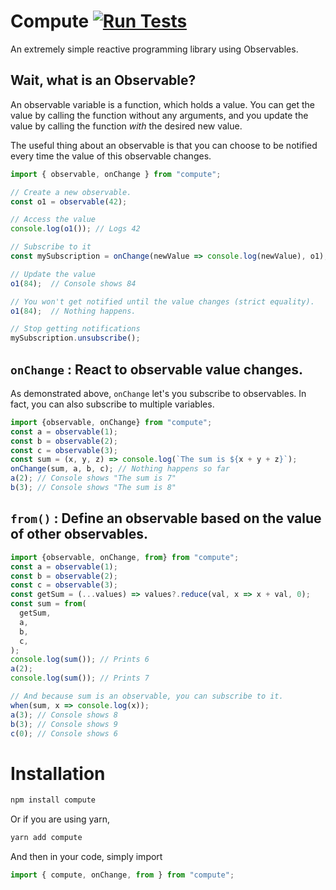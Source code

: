 # Compute [![Run Tests](https://github.com/akshat1/compute/actions/workflows/run_tests.yml/badge.svg)](https://github.com/akshat1/compute/actions/workflows/run_tests.yml)
An extremely simple reactive programming library using Observables.

## Wait, what is an Observable?

An observable variable is a function, which holds a value. You can get the value by calling the function without any arguments, and you update the value by calling the function _with_ the desired new value.

The useful thing about an observable is that you can choose to be notified every time the value of this observable changes.

```js
import { observable, onChange } from "compute";

// Create a new observable.
const o1 = observable(42);

// Access the value
console.log(o1()); // Logs 42

// Subscribe to it
const mySubscription = onChange(newValue => console.log(newValue), o1);

// Update the value
o1(84);  // Console shows 84

// You won't get notified until the value changes (strict equality).
o1(84);  // Nothing happens.

// Stop getting notifications
mySubscription.unsubscribe();
```

## `onChange` : React to observable value changes.

As demonstrated above, `onChange` let's you subscribe to observables. In fact, you can also subscribe to multiple variables.

```js
import {observable, onChange} from "compute";
const a = observable(1);
const b = observable(2);
const c = observable(3);
const sum = (x, y, z) => console.log(`The sum is ${x + y + z}`);
onChange(sum, a, b, c); // Nothing happens so far
a(2); // Console shows "The sum is 7"
b(3); // Console shows "The sum is 8"
```

## `from()` : Define an observable based on the value of other observables.

```js
import {observable, onChange, from} from "compute";
const a = observable(1);
const b = observable(2);
const c = observable(3);
const getSum = (...values) => values?.reduce(val, x => x + val, 0);
const sum = from(
  getSum,
  a,
  b,
  c,
);
console.log(sum()); // Prints 6
a(2);
console.log(sum()); // Prints 7

// And because sum is an observable, you can subscribe to it.
when(sum, x => console.log(x));
a(3); // Console shows 8
b(3); // Console shows 9
c(0); // Console shows 6
```

# Installation

```sh
npm install compute
```

Or if you are using yarn,

```sh
yarn add compute
```

And then in your code, simply import

```js
import { compute, onChange, from } from "compute";
```
